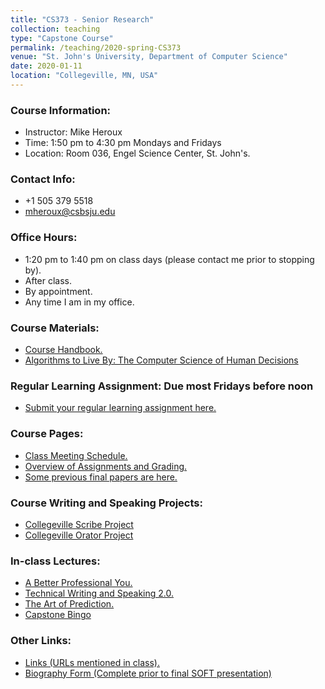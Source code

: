 ```yaml
---
title: "CS373 - Senior Research"
collection: teaching
type: "Capstone Course"
permalink: /teaching/2020-spring-CS373
venue: "St. John's University, Department of Computer Science"
date: 2020-01-11
location: "Collegeville, MN, USA"
---
```


### Course Information:
- Instructor: Mike Heroux
- Time: 1:50 pm to 4:30 pm Mondays and Fridays
- Location: Room 036, Engel Science Center, St. John's.

### Contact Info:
- +1 505 379 5518
- <mheroux@csbsju.edu>

### Office Hours:
- 1:20 pm to 1:40 pm on class days (please contact me prior to stopping by).
- After class.
- By appointment.
- Any time I am in my office.

### Course Materials:
- [Course Handbook.](https://maherou.github.io/files/CS373/CSCI373CourseHandbookSeventeenthEdition.pdf)
- [Algorithms to Live By: The Computer Science of Human Decisions](http://algorithmstoliveby.com)

### Regular Learning Assignment: Due most Fridays before noon
- [Submit your regular learning assignment here.](https://forms.gle/avA2Gpc7U4cxJjS26)

### Course Pages:
- [Class Meeting Schedule.](https://maherou.github.io/files/CS373/2020-Spring-Class-Meeting-Schedule)
- [Overview of Assignments and Grading.](https://maherou.github.io/files/CS373/Overview-of-Assignments-and-Grading)
- [Some previous final papers are here.](https://maherou.github.io/files/CS373/SamplePapers/SOTFPaperList)

### Course Writing and Speaking Projects:
- [Collegeville Scribe Project](https://collegeville.github.io/Scribe)
- [Collegeville Orator Project](https://collegeville.github.io/Orator)

### In-class Lectures:
- [A Better Professional You.](https://maherou.github.io/files/CS373/BetterYou.pdf)
- [Technical Writing and Speaking 2.0.](https://maherou.github.io/files/CS373/TechWritingSpeaking2.0.pdf)
- [The Art of Prediction.](https://maherou.github.io/files/CS373/TheArtOfPrediction.pdf)
- [Capstone Bingo](https://maherou.github.io/files/CS373/Bingo/Capstone-Bingo)

### Other Links:
- [Links (URLs mentioned in class).](https://maherou.github.io/files/CS373/CS373-Links)
- [Biography Form (Complete prior to final SOFT presentation)](https://forms.gle/FUeKq16hvtYAjEyt5)
